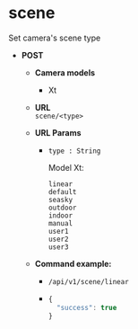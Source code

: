 scene
=====
Set camera's scene type

* **POST**

  * **Camera models**
    * Xt

  * **URL**  
    `scene/<type>`
    
  * **URL Params**  
    * `type : String`  
    
      Model Xt:
      
      `linear`  
      `default`  
      `seasky`  
      `outdoor`  
      `indoor`  
      `manual`  
      `user1`  
      `user2`  
      `user3`  
      
  * **Command example:**
    * `/api/v1/scene/linear`
    * ```javascript
      {
        "success": true
      }
      ```


